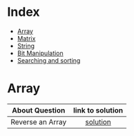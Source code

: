 # Index
- [Array]()
- [Matrix]()
- [String]()
- [Bit Manipulation]()
- [Searching and sorting]()

# Array
| About Question   |     link to solution     |
|----------|:-------------:|
| Reverse an Array |  [solution](./Arrays/reverArray.cpp) |
